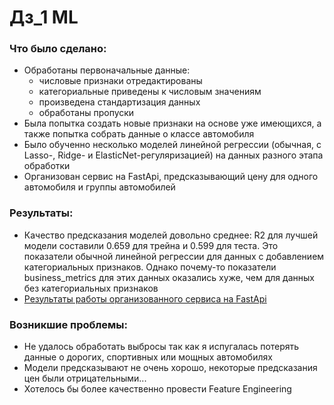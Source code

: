 # Дз_1 ML

### Что было сделано:
* Обработаны первоначальные данные:
  * числовые признаки отредактированы
  * категориальные приведены к числовым значениям
  * произведена стандартизация данных
  * обработаны пропуски
* Была попытка создать новые признаки на основе уже имеющихся, а также попытка собрать данные о классе автомобиля
* Было обученно несколько моделей линейной регрессии (обычная, с Lasso-, Ridge- и ElasticNet-регуляризацией) на данных разного этапа обработки
* Организован сервис на FastApi, предсказывающий цену для одного автомобиля и группы автомобилей 

### Результаты:
* Качество предсказания моделей довольно среднее: R2 для лучшей модели составили 0.659 для трейна и 0.599 для теста. Это показатели обычной линейной регрессии для данных с добавлением категориальных признаков. Однако почему-то показатели business_metrics для этих данных оказались хуже, чем для данных без категориальных признаков
* [Результаты работы организованного сервиса на FastApi](https://github.com/twilyfm/HW_1_ML/tree/master/images)

### Возникшие проблемы:
* Не удалось обработать выбросы так как я испугалась потерять данные о дорогих, спортивных или мощных автомобилях
* Модели предсказывают не очень хорошо, некоторые предсказания цен были отрицательными...
* Хотелось бы более качественно провести Feature Engineering
